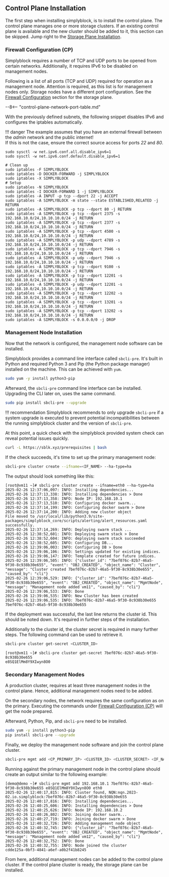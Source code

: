 ## Control Plane Installation

The first step when installing simplyblock, is to install the control plane. The control plane manages one or more
storage clusters. If an existing control plane is available and the new cluster should be added to it, this section
can be skipped. Jump right to the [Storage Plane Installation](#storage-plane-installation).

### Firewall Configuration (CP)

Simplyblock requires a number of TCP and UDP ports to be opened from certain networks. Additionally, it requires IPv6
to be disabled on management nodes.

Following is a list of all ports (TCP and UDP) required for operation as a management node. Attention is required, as
this list is for management nodes only. Storage nodes have a different port configuration. See the
[Firewall Configuration](#firewall-configuration-sp) section for the storage plane.

--8<-- "control-plane-network-port-table.md"

With the previously defined subnets, the following snippet disables IPv6 and configures the iptables automatically.

!!! danger
    The example assumes that you have an external firewall between the _admin_ network and the public internet!<br/>
    If this is not the case, ensure the correct source access for ports _22_ and _80_.

```plain title="Network Configuration"
sudo sysctl -w net.ipv6.conf.all.disable_ipv6=1
sudo sysctl -w net.ipv6.conf.default.disable_ipv6=1

# Clean up
sudo iptables -F SIMPLYBLOCK
sudo iptables -D DOCKER-FORWARD -j SIMPLYBLOCK
sudo iptables -X SIMPLYBLOCK
# Setup
sudo iptables -N SIMPLYBLOCK
sudo iptables -I DOCKER-FORWARD 1 -j SIMPLYBLOCK
sudo iptables -A INPUT -p tcp --dport 22 -j ACCEPT
sudo iptables -A SIMPLYBLOCK -m state --state ESTABLISHED,RELATED -j RETURN
sudo iptables -A SIMPLYBLOCK -p tcp --dport 80 -j RETURN
sudo iptables -A SIMPLYBLOCK -p tcp --dport 2375 -s 192.168.10.0/24,10.10.10.0/24 -j RETURN
sudo iptables -A SIMPLYBLOCK -p tcp --dport 2377 -s 192.168.10.0/24,10.10.10.0/24 -j RETURN
sudo iptables -A SIMPLYBLOCK -p tcp --dport 4500 -s 192.168.10.0/24,10.10.10.0/24 -j RETURN
sudo iptables -A SIMPLYBLOCK -p udp --dport 4789 -s 192.168.10.0/24,10.10.10.0/24 -j RETURN
sudo iptables -A SIMPLYBLOCK -p tcp --dport 7946 -s 192.168.10.0/24,10.10.10.0/24 -j RETURN
sudo iptables -A SIMPLYBLOCK -p udp --dport 7946 -s 192.168.10.0/24,10.10.10.0/24 -j RETURN
sudo iptables -A SIMPLYBLOCK -p tcp --dport 9100 -s 192.168.10.0/24,10.10.10.0/24 -j RETURN
sudo iptables -A SIMPLYBLOCK -p tcp --dport 12201 -s 192.168.10.0/24,10.10.10.0/24 -j RETURN
sudo iptables -A SIMPLYBLOCK -p udp --dport 12201 -s 192.168.10.0/24,10.10.10.0/24 -j RETURN
sudo iptables -A SIMPLYBLOCK -p tcp --dport 12202 -s 192.168.10.0/24,10.10.10.0/24 -j RETURN
sudo iptables -A SIMPLYBLOCK -p tcp --dport 13201 -s 192.168.10.0/24,10.10.10.0/24 -j RETURN
sudo iptables -A SIMPLYBLOCK -p tcp --dport 13202 -s 192.168.10.0/24,10.10.10.0/24 -j RETURN
sudo iptables -A SIMPLYBLOCK -s 0.0.0.0/0 -j DROP
```

### Management Node Installation

Now that the network is configured, the management node software can be installed.

Simplyblock provides a command line interface called `sbcli-pre`. It's built in Python and required Python 3 and Pip (the
Python package manager) installed on the machine. This can be achieved with `yum`.

```bash title="Install Python and Pip"
sudo yum -y install python3-pip
```

Afterward, the `sbcli-pre` command line interface can be installed. Upgrading the CLI later on, uses the same command.

```bash title="Install Simplyblock CLI"
sudo pip install sbcli-pre --upgrade
```

!!! recommendation
    Simplyblock recommends to only upgrade `sbcli-pre` if a system upgrade is executed to prevent potential
    incompatibilities between the running simplyblock cluster and the version of `sbcli-pre`.

At this point, a quick check with the simplyblock provided system check can reveal potential issues quickly.

```bash title="Automatically check your configuration"
curl -L https://sblk.xyz/prerequisites | bash
```

If the check succeeds, it's time to set up the primary management node:

```bash title="Deploy the primary management node"
sbcli-pre cluster create --ifname=<IF_NAME> --ha-type=ha
```

The output should look something like this:

```plain title="Example output of control plane deployment"
[root@vm11 ~]# sbcli-pre cluster create --ifname=eth0 --ha-type=ha
2025-02-26 12:37:06,097: INFO: Installing dependencies...
2025-02-26 12:37:13,338: INFO: Installing dependencies > Done
2025-02-26 12:37:13,358: INFO: Node IP: 192.168.10.1
2025-02-26 12:37:13,510: INFO: Configuring docker swarm...
2025-02-26 12:37:14,199: INFO: Configuring docker swarm > Done
2025-02-26 12:37:14,200: INFO: Adding new cluster object
File moved to /usr/local/lib/python3.9/site-packages/simplyblock_core/scripts/alerting/alert_resources.yaml successfully.
2025-02-26 12:37:14,269: INFO: Deploying swarm stack ...
2025-02-26 12:38:52,601: INFO: Deploying swarm stack > Done
2025-02-26 12:38:52,604: INFO: deploying swarm stack succeeded
2025-02-26 12:38:52,605: INFO: Configuring DB...
2025-02-26 12:39:06,003: INFO: Configuring DB > Done
2025-02-26 12:39:06,106: INFO: Settings updated for existing indices.
2025-02-26 12:39:06,147: INFO: Template created for future indices.
2025-02-26 12:39:06,505: INFO: {"cluster_id": "7bef076c-82b7-46a5-9f30-8c938b30e655", "event": "OBJ_CREATED", "object_name": "Cluster", "message": "Cluster created 7bef076c-82b7-46a5-9f30-8c938b30e655", "caused_by": "cli"}
2025-02-26 12:39:06,529: INFO: {"cluster_id": "7bef076c-82b7-46a5-9f30-8c938b30e655", "event": "OBJ_CREATED", "object_name": "MgmtNode", "message": "Management node added vm11", "caused_by": "cli"}
2025-02-26 12:39:06,533: INFO: Done
2025-02-26 12:39:06,535: INFO: New Cluster has been created
2025-02-26 12:39:06,535: INFO: 7bef076c-82b7-46a5-9f30-8c938b30e655
7bef076c-82b7-46a5-9f30-8c938b30e655
```

If the deployment was successful, the last line returns the cluster id. This should be noted down. It's required in
further steps of the installation.

Additionally to the cluster id, the cluster secret is required in many further steps. The following command can be used
to retrieve it.

```bash title="Get the cluster secret"
sbcli-pre cluster get-secret <CLUSTER_ID>
```

```plain title="Example output get cluster secret"
[root@vm11 ~]# sbcli-pre cluster get-secret 7bef076c-82b7-46a5-9f30-8c938b30e655
e8SQ1ElMm8Y9XIwyn8O0
```

### Secondary Management Nodes

A production cluster, requires at least three management nodes in the control plane. Hence, additional management
nodes need to be added.

On the secondary nodes, the network requires the same configuration as on the primary. Executing the commands under
[Firewall Configuration (CP)](#firewall-configuration-cp) will get the node prepared.

Afterward, Python, Pip, and `sbcli-pre` need to be installed.

```bash title="Deployment preparation"
sudo yum -y install python3-pip
pip install sbcli-pre --upgrade
```

Finally, we deploy the management node software and join the control plane cluster.

```bash title="Secondary management node deployment"
sbcli-pre mgmt add <CP_PRIMARY_IP> <CLUSTER_ID> <CLUSTER_SECRET> <IF_NAME>
```

Running against the primary management node in the control plane should create an output similar to the following
example:

```plain title="Example output joining a control plane cluster"
[demo@demo ~]# sbcli-pre mgmt add 192.168.10.1 7bef076c-82b7-46a5-9f30-8c938b30e655 e8SQ1ElMm8Y9XIwyn8O0 eth0
2025-02-26 12:40:17,815: INFO: Cluster found, NQN:nqn.2023-02.io.simplyblock:7bef076c-82b7-46a5-9f30-8c938b30e655
2025-02-26 12:40:17,816: INFO: Installing dependencies...
2025-02-26 12:40:25,606: INFO: Installing dependencies > Done
2025-02-26 12:40:25,626: INFO: Node IP: 192.168.10.2
2025-02-26 12:40:26,802: INFO: Joining docker swarm...
2025-02-26 12:40:27,719: INFO: Joining docker swarm > Done
2025-02-26 12:40:32,726: INFO: Adding management node object
2025-02-26 12:40:32,745: INFO: {"cluster_id": "7bef076c-82b7-46a5-9f30-8c938b30e655", "event": "OBJ_CREATED", "object_name": "MgmtNode", "message": "Management node added vm12", "caused_by": "cli"}
2025-02-26 12:40:32,752: INFO: Done
2025-02-26 12:40:32,755: INFO: Node joined the cluster
cdde125a-0bf3-4841-a6ef-a0b2f41b8245
```

From here, additional management nodes can be added to the control plane cluster. If the control plane cluster is ready,
the storage plane can be installed.
